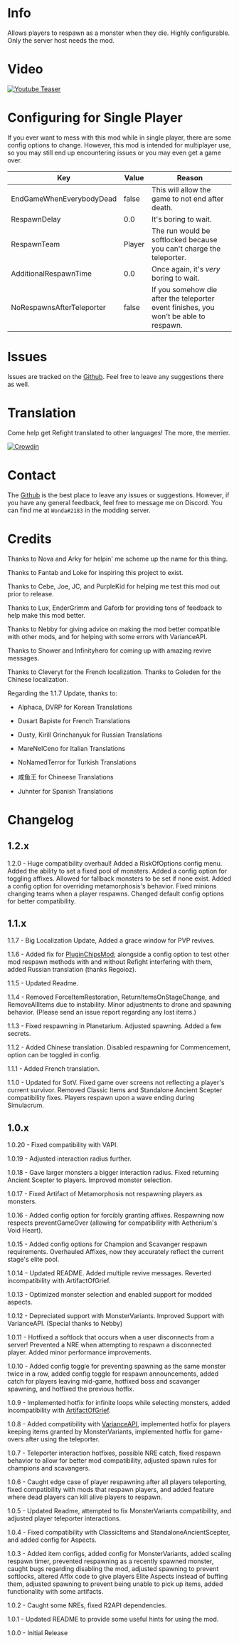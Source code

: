 
# Info

Allows players to respawn as a monster when they die. Highly configurable. Only the server host needs the mod.

# Video

[![Youtube Teaser](https://img.youtube.com/vi/4BdSJ4V8CPI/0.jpg)](https://www.youtube.com/watch?v=4BdSJ4V8CPI)

# Configuring for Single Player

If you ever want to mess with this mod while in single player, there are some config options to change. However, this mod is intended for multiplayer use, so you may still end up encountering issues or you may even get a game over.

| Key | Value | Reason |
|---|---|---|
|EndGameWhenEverybodyDead|false|This will allow the game to not end after death.|
|RespawnDelay|0.0|It's boring to wait.|
|RespawnTeam|Player|The run would be softlocked because you can't charge the teleporter.|
|AdditionalRespawnTime|0.0|Once again, it's *very* boring to wait.|
|NoRespawnsAfterTeleporter|false|If you somehow die after the teleporter event finishes, you won't be able to respawn.|

# Issues

Issues are tracked on the [Github](https://github.com/WondaMegapon/Refightilization/issues). Feel free to leave any suggestions there as well.

# Translation

Come help get Refight translated to other languages! The more, the merrier.

[![Crowdin](https://badges.crowdin.net/refightilization-risk-of-rain/localized.svg)](https://crowdin.com/project/refightilization-risk-of-rain)

# Contact

The [Github](https://github.com/WondaMegapon/Refightilization/issues) is the best place to leave any issues or suggestions. However, if you have any general feedback, feel free to message me on Discord. You can find me at `Wonda#2183` in the modding server.

# Credits

Thanks to Nova and Arky for helpin' me scheme up the name for this thing.

Thanks to Fantab and Loke for inspiring this project to exist. 

Thanks to Cebe, Joe, JC, and PurpleKid for helping me test this mod out prior to release.

Thanks to Lux, EnderGrimm and Gaforb for providing tons of feedback to help make this mod better.

Thanks to Nebby for giving advice on making the mod better compatible with other mods, and for helping with some errors with VarianceAPI.

Thanks to Shower and Infinityhero for coming up with amazing revive messages.

Thanks to Cleveryt for the French localization. Thanks to Goleden for the Chinese localization.

Regarding the 1.1.7 Update, thanks to:

- Alphaca, DVRP for Korean Translations

- Dusart Bapiste for French Translations

- Dusty, Kirill Grinchanyuk for Russian Translations

- MareNelCeno for Italian Translations

- NoNamedTerror for Turkish Translations

- 咸鱼王 for Chineese Translations

- Juhnter for Spanish Translations

# Changelog

## 1.2.x

1.2.0 - Huge compatibility overhaul! Added a RiskOfOptions config menu. Added the ability to set a fixed pool of monsters. 
Added a config option for toggling affixes. Allowed for fallback monsters to be set if none exist. Added a config option for overriding
metamorphosis's behavior. Fixed minions changing teams when a player respawns. Changed default config options for better compatibility.


## 1.1.x

1.1.7 - Big Localization Update, Added a grace window for PVP revives.

1.1.6 - Added fix for [PluginChipsMod](https://thunderstore.io/package/RumblingJOSEPH/PlugInChipsMod/1.0.11/); 
alongside a config option to test other mod respawn methods with and without Refight interfering with them, 
added Russian translation (thanks Regoioz).

1.1.5 - Updated Readme.

1.1.4 - Removed ForceItemRestoration, ReturnItemsOnStageChange, and RemoveAllItems due to instability. 
Minor adjustments to drone and spawning behavior. (Please send an issue report regarding any lost items.)

1.1.3 - Fixed respawning in Planetarium. Adjusted spawning. Added a few secrets.

1.1.2 - Added Chinese translation. Disabled respawning for Commencement, option can be toggled in config.

1.1.1 - Added French translation.

1.1.0 - Updated for SotV. Fixed game over screens not reflecting a player's current survivor. 
Removed Classic Items and Standalone Ancient Scepter compatibility fixes. Players respawn upon a wave ending during Simulacrum.

## 1.0.x

1.0.20 - Fixed compatibility with VAPI.

1.0.19 - Adjusted interaction radius further.

1.0.18 - Gave larger monsters a bigger interaction radius. Fixed returning Ancient Scepter to players. Improved monster selection.

1.0.17 - Fixed Artifact of Metamorphosis not respawning players as monsters.

1.0.16 - Added config option for forcibly granting affixes. Respawning now respects preventGameOver 
(allowing for compatibility with Aetherium's Void Heart).

1.0.15 - Added config options for Champion and Scavanger respawn requirements. Overhauled Affixes, 
now they accurately reflect the current stage's elite pool.

1.0.14 - Updated README. Added multiple revive messages. Reverted incompatibility with ArtifactOfGrief.

1.0.13 - Optimized monster selection and enabled support for modded aspects.

1.0.12 - Depreciated support with MonsterVariants. Improved Support with VarianceAPI. (Special thanks to Nebby)

1.0.11 - Hotfixed a softlock that occurs when a user disconnects from a server! Prevented a NRE when attempting to respawn a 
disconnected player. Added minor performance improvements.

1.0.10 - Added config toggle for preventing spawning as the same monster twice in a row, added config toggle 
for respawn announcements, added catch for players leaving mid-game, hotfixed boss and scavanger spawning, and hotfixed the previous hotfix.

1.0.9 - Implemented hotfix for infinite loops while selecting monsters, added incompatibility 
with [ArtifactOfGrief](https://thunderstore.io/package/kking117/ArtifactOfGrief/).

1.0.8 - Added compatibility with [VarianceAPI](https://thunderstore.io/package/Nebby/VarianceAPI/), 
implemented hotfix for players keeping items granted by MonsterVariants, implemented hotfix for game-overs after using the teleporter.

1.0.7 - Teleporter interaction hotfixes, possible NRE catch, fixed respawn behavior to allow for better mod compatibility, 
adjusted spawn rules for champions and scavangers.

1.0.6 - Caught edge case of player respawning after all players teleporting, fixed compatibility with mods that respawn players, 
and added feature where dead players can kill alive players to respawn.

1.0.5 - Updated Readme, attempted to fix MonsterVariants compatibility, and adjusted player teleporter interactions.

1.0.4 - Fixed compatibility with ClassicItems and StandaloneAncientScepter, and added config for Aspects.

1.0.3 - Added item configs, added config for MonsterVariants, added scaling respawn timer, prevented respawning as a 
recently spawned monster, caught bugs regarding disabling the mod, adjusted spawning to prevent softlocks, 
altered Affix code to give players Elite Aspects instead of buffing them, adjusted spawning to prevent being unable to pick up items, 
added functionality with some artifacts.

1.0.2 - Caught some NREs, fixed R2API dependencies.

1.0.1 - Updated README to provide some useful hints for using the mod.

1.0.0 - Initial Release